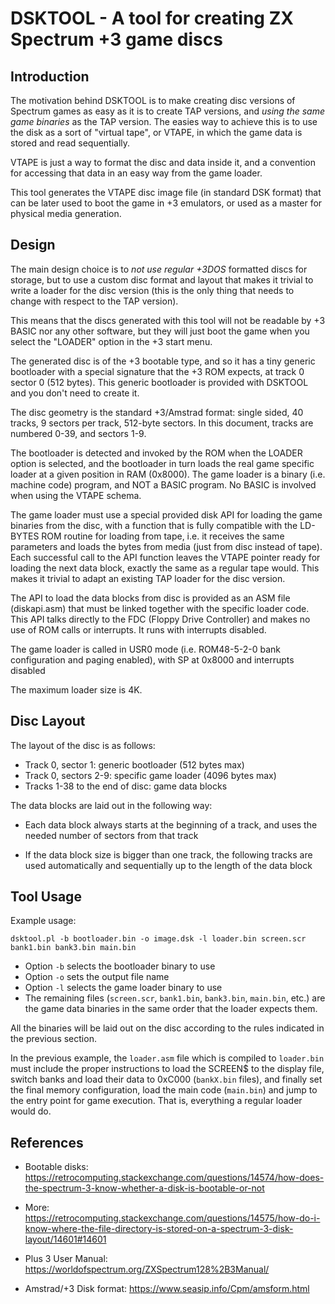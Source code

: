 # DSKTOOL - A tool for creating ZX Spectrum +3 game discs

## Introduction

The motivation behind DSKTOOL is to make creating disc versions of Spectrum
games as easy as it is to create TAP versions, and _using the same game
binaries_ as the TAP version. The easies way to achieve this is to use the
disk as a sort of "virtual tape", or VTAPE, in which the game data is stored
and read sequentially.

VTAPE is just a way to format the disc and data inside it, and a convention
for accessing that data in an easy way from the game loader.

This tool generates the VTAPE disc image file (in standard DSK format) that
can be later used to boot the game in +3 emulators, or used as a master for
physical media generation.

## Design

The main design choice is to _not use regular +3DOS_ formatted discs for
storage, but to use a custom disc format and layout that makes it trivial to
write a loader for the disc version (this is the only thing that needs to
change with respect to the TAP version).

This means that the discs generated with this tool will not be readable by
+3 BASIC nor any other software, but they will just boot the game when you
select the "LOADER" option in the +3 start menu.

The generated disc is of the +3 bootable type, and so it has a tiny generic
bootloader with a special signature that the +3 ROM expects, at track 0
sector 0 (512 bytes).  This generic bootloader is provided with DSKTOOL and
you don't need to create it.

The disc geometry is the standard +3/Amstrad format: single sided, 40
tracks, 9 sectors per track, 512-byte sectors. In this document, tracks are
numbered 0-39, and sectors 1-9.

The bootloader is detected and invoked by the ROM when the LOADER option is
selected, and the bootloader in turn loads the real game specific loader at
a given position in RAM (0x8000). The game loader is a binary (i.e. machine
code) program, and NOT a BASIC program. No BASIC is involved when using the
VTAPE schema.

The game loader must use a special provided disk API for loading the game
binaries from the disc, with a function that is fully compatible with the
LD-BYTES ROM routine for loading from tape, i.e.  it receives the same
parameters and loads the bytes from media (just from disc instead of tape). 
Each successful call to the API function leaves the VTAPE pointer ready for
loading the next data block, exactly the same as a regular tape would.  This
makes it trivial to adapt an existing TAP loader for the disc version.

The API to load the data blocks from disc is provided as an ASM file
(diskapi.asm) that must be linked together with the specific loader code. 
This API talks directly to the FDC (Floppy Drive Controller) and makes no
use of ROM calls or interrupts.  It runs with interrupts disabled.

The game loader is called in USR0 mode (i.e.  ROM48-5-2-0 bank configuration
and paging enabled), with SP at 0x8000 and interrupts disabled

The maximum loader size is 4K.

## Disc Layout

The layout of the disc is as follows:

- Track 0, sector 1: generic bootloader (512 bytes max)
- Track 0, sectors 2-9: specific game loader (4096 bytes max)
- Tracks 1-38 to the end of disc: game data blocks

The data blocks are laid out in the following way:

- Each data block always starts at the beginning of a track, and uses the
needed number of sectors from that track

- If the data block size is bigger than one track, the following tracks are
  used automatically and sequentially up to the length of the data block

## Tool Usage

Example usage:

```
dsktool.pl -b bootloader.bin -o image.dsk -l loader.bin screen.scr bank1.bin bank3.bin main.bin
```

- Option `-b` selects the bootloader binary to use
- Option `-o` sets the output file name
- Option `-l` selects the game loader binary to use
- The remaining files (`screen.scr`, `bank1.bin`, `bank3.bin`, `main.bin`, etc.)
are the game data binaries in the same order that the loader expects them.

All the binaries will be laid out on the disc according to the rules
indicated in the previous section.

In the previous example, the `loader.asm` file which is compiled to
`loader.bin` must include the proper instructions to load the SCREEN$ to the
display file, switch banks and load their data to 0xC000 (`bankX.bin`
files), and finally set the final memory configuration, load the main code
(`main.bin`) and jump to the entry point for game execution.  That is,
everything a regular loader would do.

## References

- Bootable disks: https://retrocomputing.stackexchange.com/questions/14574/how-does-the-spectrum-3-know-whether-a-disk-is-bootable-or-not

- More: https://retrocomputing.stackexchange.com/questions/14575/how-do-i-know-where-the-file-directory-is-stored-on-a-spectrum-3-disk-layout/14601#14601

- Plus 3 User Manual: https://worldofspectrum.org/ZXSpectrum128%2B3Manual/

- Amstrad/+3 Disk format: https://www.seasip.info/Cpm/amsform.html

